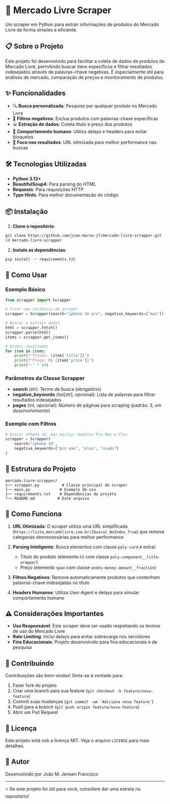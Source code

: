
# 🛒 Mercado Livre Scraper

Um scraper em Python para extrair informações de produtos do Mercado Livre de forma simples e eficiente.

## 📋 Sobre o Projeto

Este projeto foi desenvolvido para facilitar a coleta de dados de produtos do Mercado Livre, permitindo buscar itens específicos e filtrar resultados indesejados através de palavras-chave negativas. É especialmente útil para análises de mercado, comparação de preços e monitoramento de produtos.

## ✨ Funcionalidades

- 🔍 **Busca personalizada**: Pesquise por qualquer produto no Mercado Livre
- 🚫 **Filtros negativos**: Exclua produtos com palavras-chave específicas
- 📊 **Extração de dados**: Coleta título e preço dos produtos
- 🤖 **Comportamento humano**: Utiliza delays e headers para evitar bloqueios
- 🎯 **Foco nos resultados**: URL otimizada para melhor performance nas buscas

## 🛠️ Tecnologias Utilizadas

- **Python 3.13+**
- **BeautifulSoup4**: Para parsing do HTML
- **Requests**: Para requisições HTTP
- **Type Hints**: Para melhor documentação do código

## 📦 Instalação

1. **Clone o repositório**:
```bash
git clone https://github.com/joao-marco-jf/mercado-livre-scrapper.git
cd mercado-livre-scrapper
```

2. **Instale as dependências**:
```bash
pip install -r requirements.txt
```

## 🚀 Como Usar

### Exemplo Básico

```python
from scrapper import Scrapper

# Criar uma instância do scraper
scrapper = Scrapper(search="iphone 16 pro", negative_keywords=["max"])

# Buscar e extrair dados
html = scrapper.fetch()
scrapper.parse(html)
items = scrapper.get_items()

# Exibir resultados
for item in items:
    print(f"Título: {item['title']}")
    print(f"Preço: R$ {item['price']}")
    print("-" * 50)
```

### Parâmetros da Classe Scrapper

- **search** (str): Termo de busca (obrigatório)
- **negative_keywords** (list[str], opcional): Lista de palavras para filtrar resultados indesejados
- **pages** (int, opcional): Número de páginas para scraping (padrão: 3, *em desenvolvimento*)

### Exemplo com Filtros

```python
# Buscar iPhone 16, mas excluir modelos Pro Max e Plus
scrapper = Scrapper(
    search="iphone 16",
    negative_keywords=["pro max", "plus", "usado"]
)
```

## 📝 Estrutura do Projeto

```
mercado-livre-scrapper/
├── scrapper.py          # Classe principal do scraper
├── main.py             # Exemplo de uso
├── requirements.txt    # Dependências do projeto
└── README.md          # Este arquivo
```

## 🔧 Como Funciona

1. **URL Otimizada**: O scraper utiliza uma URL simplificada (`https://lista.mercadolivre.com.br/{busca}_NoIndex_True`) que remove categorias desnecessárias para melhor performance

2. **Parsing Inteligente**: Busca elementos com classe `poly-card` e extrai:
   - Título do produto (elemento `h3` com classe `poly-component__title-wrapper`)
   - Preço (elemento `span` com classe `andes-money-amount__fraction`)

3. **Filtros Negativos**: Remove automaticamente produtos que contenham palavras-chave indesejadas no título

4. **Headers Humanos**: Utiliza User-Agent e delays para simular comportamento humano

## ⚠️ Considerações Importantes

- **Uso Responsável**: Este scraper deve ser usado respeitando os termos de uso do Mercado Livre
- **Rate Limiting**: Inclui delays para evitar sobrecarga nos servidores
- **Fins Educacionais**: Projeto desenvolvido para fins educacionais e de pesquisa

## 🤝 Contribuindo

Contribuições são bem-vindas! Sinta-se à vontade para:

1. Fazer fork do projeto
2. Criar uma branch para sua feature (`git checkout -b feature/nova-feature`)
3. Commit suas mudanças (`git commit -am 'Adiciona nova feature'`)
4. Push para a branch (`git push origin feature/nova-feature`)
5. Abrir um Pull Request

## 📄 Licença

Este projeto está sob a licença MIT. Veja o arquivo `LICENSE` para mais detalhes.

## 👤 Autor

Desenvolvido por João M. Jensen Francisco

---

⭐ Se este projeto foi útil para você, considere dar uma estrela no repositório!